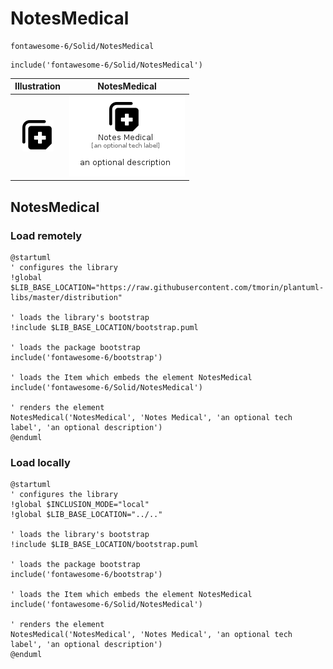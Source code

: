 # NotesMedical


```text
fontawesome-6/Solid/NotesMedical
```

```text
include('fontawesome-6/Solid/NotesMedical')
```



| Illustration | NotesMedical |
| :---: | :---: |
| ![illustration for Illustration](../../fontawesome-6/Solid/NotesMedical.png) | ![illustration for NotesMedical](../../fontawesome-6/Solid/NotesMedical.Local.png) |




## NotesMedical

### Load remotely
```plantuml
@startuml
' configures the library
!global $LIB_BASE_LOCATION="https://raw.githubusercontent.com/tmorin/plantuml-libs/master/distribution"

' loads the library's bootstrap
!include $LIB_BASE_LOCATION/bootstrap.puml

' loads the package bootstrap
include('fontawesome-6/bootstrap')

' loads the Item which embeds the element NotesMedical
include('fontawesome-6/Solid/NotesMedical')

' renders the element
NotesMedical('NotesMedical', 'Notes Medical', 'an optional tech label', 'an optional description')
@enduml
```

### Load locally
```plantuml
@startuml
' configures the library
!global $INCLUSION_MODE="local"
!global $LIB_BASE_LOCATION="../.."

' loads the library's bootstrap
!include $LIB_BASE_LOCATION/bootstrap.puml

' loads the package bootstrap
include('fontawesome-6/bootstrap')

' loads the Item which embeds the element NotesMedical
include('fontawesome-6/Solid/NotesMedical')

' renders the element
NotesMedical('NotesMedical', 'Notes Medical', 'an optional tech label', 'an optional description')
@enduml
```

